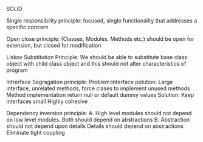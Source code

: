 SOLID

Single responsibility principle: 
    focused, single functionality that addresses a specific concern

Open close principle:
    (Classes, Modules, Methods etc.) should be open for extension, but closed for modification

Liskov Substitution Principle:
    We should be able to substitute base class object with child class object and this should not alter
    characteristics of program

Intrerface Segragation principle:
    Problem:Interface polution: Large interface, unrelated methods, force clases to implement unused methods
            Method implementation return null or default dummy values
    Solution: Keep interfaces small
              Highly cohesive 

Dependency inversion principle:
    A. High level modules should not depend on low level modules. Both should depend on abstractions
    B. Abstraction should not depend upon details Details should depend on abstractions
    Eliminate tight coupling